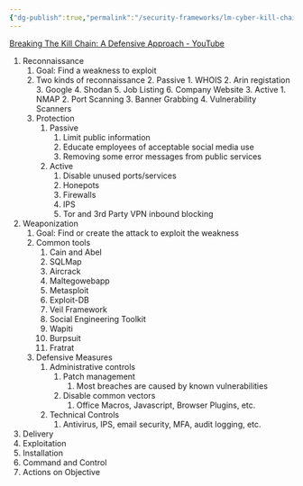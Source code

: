 ```yaml
---
{"dg-publish":true,"permalink":"/security-frameworks/lm-cyber-kill-chain/breaking-the-kill-chain/"}
---
```


[Breaking The Kill Chain: A Defensive Approach - YouTube](https://www.youtube.com/watch?v=II91fiUax2g)

1. Reconnaissance
	1. Goal: Find a weakness to exploit
	2. Two kinds of reconnaissance
		2. Passive
			1. WHOIS
			2. Arin registation
			3. Google
			4. Shodan
			5. Job Listing
			6. Company Website
		3. Active
			1. NMAP
			2. Port Scanning
			3. Banner Grabbing
			4. Vulnerability Scanners
	3. Protection
		1. Passive
			1. Limit public information
			2. Educate employees of acceptable social media use
			3. Removing some error messages from public services
		2. Active
			1. Disable unused ports/services
			2. Honepots
			3. Firewalls
			4. IPS
			5. Tor and 3rd Party VPN inbound blocking
2. Weaponization
	1. Goal: Find or create the attack to exploit the weakness
	2. Common tools
		1. Cain and Abel
		2. SQLMap
		3. Aircrack
		4. Maltegowebapp
		5. Metasploit
		6. Exploit-DB
		7. Veil Framework
		8. Social Engineering Toolkit
		9. Wapiti
		10. Burpsuit
		11. Fratrat
	3. Defensive Measures
		1. Administrative controls
			1. Patch management
				1. Most breaches are caused by known vulnerabilities
			2. Disable common vectors
				1. Office Macros, Javascript, Browser Plugins, etc.
		2. Technical Controls
			1. Antivirus, IPS, email security, MFA, audit logging, etc.
3. Delivery
4. Exploitation
5. Installation
6. Command and Control
7. Actions on Objective